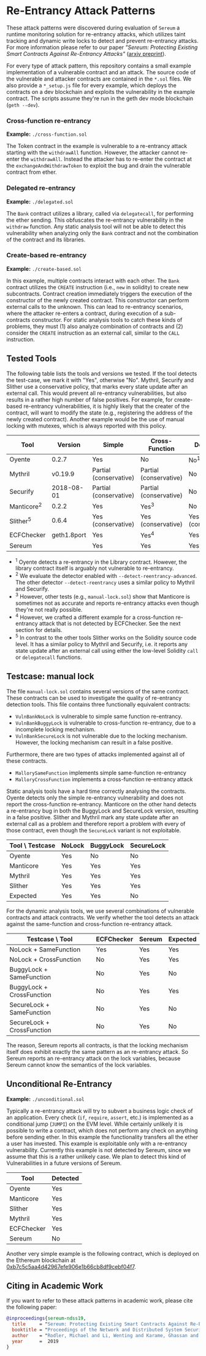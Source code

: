 # Re-Entrancy Attack Patterns

These attack patterns were discovered during evaluation of `Sereum` a runtime
monitoring solution for re-entrancy attacks, which utilizes taint tracking and
dynamic write locks to detect and prevent re-entrancy attacks. For more
information please refer to our paper *"Sereum: Protecting Existing Smart
Contracts Against Re-Entrancy Attacks"* ([arxiv preprint](https://arxiv.org/abs/1812.05934)).

For every type of attack pattern, this repository contains a small example
implementation of a vulnerable contract and an attack. The source code of the
vulnerable and attacker contracts are contained in the `*.sol` files. We also
provide a `*_setup.js` file for every example, which deploys the contracts on a
dev blockchain and exploits the vulnerability in the example contract. The
scripts assume they're run in the geth dev mode blockchain (`geth --dev`).

### Cross-function re-entrancy

**Example:** `./cross-function.sol`

The Token contract in the example is vulnerable to a re-entrancy attack
starting with the `withdrawAll` function. However, the attacker cannot
re-enter the `withdrawAll`. Instead the attacker has to re-enter the contract
at the `exchangeAndWithdrawToken` to exploit the bug and drain the vulnerable
contract from ether.

### Delegated re-entrancy

**Example:** `./delegated.sol`

The `Bank` contract utilizes a library, called via `delegatecall`, for
performing the ether sending. This obfuscates the re-entrancy vulnerability in
the `withdraw` function. Any static analysis tool will not be able to detect
this vulnerability when analyzing only the `Bank` contract and not the
combination of the contract and its libraries.

### Create-based re-entrancy

**Example:** `./create-based.sol`

In this example, multiple contracts interact with each other. The `Bank`
contract utilizes the `CREATE` instruction (i.e., `new` in solidity) to create
new subcontracts. Contract creation immediately triggers the execution of the
constructor of the newly created contract. This constructor can perform
external calls to the unknown. This can lead to re-entrancy scenarios, where
the attacker re-enters a contract, during execution of a sub-contracts
constructor. For static analysis tools to catch these kinds of problems, they
must (1) also analyze combination of contracts and (2) consider the `CREATE`
instruction as an external call, similar to the `CALL` instruction.


## Tested Tools

The following table lists the tools and versions we tested. If the tool detects
the test-case, we mark it with "Yes", otherwise "No". Mythril, Securify and
Slither use a conservative policy, that marks every state update after an
external call. This would prevent all re-entrancy vulnerabilities, but also
results in a rather high number of false positives. For example, for
create-based re-entrancy vulnerabilities, it is highly likely that the creater
of the contract, will want to modify the state (e.g., registering the address
of the newly created contract). Another example would be the use of manual
locking with mutexes, which is always reported with this policy.

| Tool          | Version     | Simple                 | Cross-Function         | Delegated | Create-based | 
| ------------- | ----------- | ---------------------- | ---------------------- | --------- | ------------ |
| Oyente        | 0.2.7       | Yes                    | No                     | No<sup>1</sup> | No      |
| Mythril       | v0.19.9     | Partial (conservative) | Partial (conservative) | No        | Partial (conservative) |
| Securify      | 2018-08-01  | Partial (conservative) | Partial (conservative) | No        | No           |
| Manticore<sup>2</sup> | 0.2.2 | Yes                  | Yes<sup>3</sup>        | No        | No           |
| Slither<sup>5</sup> | 0.6.4 | Yes (conservative)     | Yes (conservative)     | Yes (conservative) | No  |
| ECFChecker    | geth1.8port | Yes                    | Yes<sup>4</sup>        | Yes       | No           |
| Sereum        |             | Yes                    | Yes                    | Yes       | Yes          |


* <sup>1</sup> Oyente detects a re-entrancy in the Library contract. However, 
  the library contract itself is arguably not vulnerable to re-entrancy.
* <sup>2</sup> We evaluate the detector enabled with `--detect-reentrancy-advanced`.
  The other detector `--detect-reentrancy` uses a similar policy to Mythril and
  Securify.
* <sup>3</sup> However, other tests (e.g., `manual-lock.sol`) show that
  Manticore is sometimes not as accurate and reports re-entrancy attacks even
  though they're not really possible.
* <sup>4</sup> However, we crafted a different example for a cross-function
  re-entrancy attack that is not detected by ECFChecker. See the next section 
  for details.
* <sup>5</sup> In contrast to the other tools Slither works on the Solidity
  source code level. It has a similar policy to Mythril and Securify, i.e. it
  reports any state update after an external call using either the low-level
  Solidity `call` or `delegatecall` functions.


## Testcase: manual lock

The file `manual-lock.sol` contains several versions of the same contract. These
contracts can be used to investigate the quality of re-entrancy detection tools.
This file contains three functionally equivalent contracts:

* `VulnBankNoLock` is vulnerable to simple same function re-entrancy.
* `VulnBankBuggyLock` is vulnerable to cross-function re-entrancy, due to a 
  incomplete locking mechanism.
* `VulnBankSecureLock` is not vulnerable due to the locking mechanism. However,
  the locking mechanism can result in a false positive.

Furthermore, there are two types of attacks implemented against all of these
contracts.

* `MallorySameFunction` implements simple same-function re-entrancy
* `MalloryCrossFunction` implements a cross-function re-entrancy attack

Static analysis tools have a hard time correctly analysing the contracts. Oyente
detects only the simple re-entrancy vulnerability and does not report the
cross-function re-entrancy. Manticore on the other hand detects a re-entrancy
bug in both the BuggyLock and SecureLock version, resulting in a false positive.
Slither and Mythril mark any state update after an external call as a problem 
and therefore report a problem with every of those contract, even though the 
`SecureLock` variant is not exploitable.

| Tool \ Testcase | NoLock   | BuggyLock | SecureLock | 
| --------------- | -------- | --------- | ---------- |
| Oyente          | Yes      | No        | No         |
| Manticore       | Yes      | Yes       | Yes        |
| Mythril         | Yes      | Yes       | Yes        |
| Slither         | Yes      | Yes       | Yes        |
| Expected        | Yes      | Yes       | No         |

For the dynamic analysis tools, we use several combinations of vulnerable
contracts and attack contracts. We verify whether the tool detects an attack
against the same-function and cross-function re-entrancy attack.

| Testcase \ Tool            | ECFChecker | Sereum    | Expected |
| ---------------------------| ---------- | --------- | -------- |
| NoLock + SameFunction      | Yes        | Yes       | Yes      |
| NoLock + CrossFunction     | No         | Yes       | Yes      |
| BuggyLock + SameFunction   | No         | Yes       | No       |
| BuggyLock + CrossFunction  | No         | Yes       | Yes      |
| SecureLock + SameFunction  | No         | Yes       | No       |
| SecureLock + CrossFunction | No         | Yes       | No       |

The reason, Sereum reports all contracts, is that the locking mechanism itself
does exhibit exactly the same pattern as an re-entrancy attack. So Sereum
reports an re-entrancy attack on the lock variables, because Sereum cannot know
the semantics of the lock variables.


## Unconditional Re-Entrancy

**Example:** `./unconditional.sol`

Typically a re-entrancy attack will try to subvert a business logic check of an
application. Every check (`if`, `require`, `assert`, etc.) is implemented as a
conditional jump (`JUMPI`) on the EVM level. While certainly unlikely it is
possible to write a contract, which does not perform any check on anything
before sending ether. In this example the functionality transfers all the ether
a user has invested. This example is exploitable only with a re-entrancy
vulnerability. Currently this example is not detected by Sereum, since we
assume that this is a rather unlikely case. We plan to detect this kind of
Vulnerabilities in a future versions of Sereum.

| Tool            | Detected | 
| --------------- | --- |
| Oyente          | Yes |
| Manticore       | Yes |
| Slither         | Yes |
| Mythril         | Yes |
| ECFChecker      | Yes |
| Sereum          | No  |

Another very simple example is the following contract, which is deployed on the Ethereum blockchain at [0xb7c5c5aa4d42967efe906e1b66cb8df9cebf04f7](https://etherscan.io/address/0xb7c5c5aa4d42967efe906e1b66cb8df9cebf04f7#code).

## Citing in Academic Work

If you want to refer to these attack patterns in academic work, please cite the
following paper:

```bibtex
@inproceedings{sereum-ndss19,
  title     = "Sereum: Protecting Existing Smart Contracts Against Re-Entrancy Attacks",
  booktitle = "Proceedings of the Network and Distributed System Security Symposium ({NDSS'19})",
  author    = "Rodler, Michael and Li, Wenting and Karame, Ghassan and Davi, Lucas",
  year      =  2019
}
```
